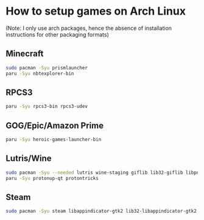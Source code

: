 # How to setup games on Arch Linux
(Note: I only use arch packages, hence the absence of installation instructions for other packaging formats)

## Minecraft
```sh
sudo pacman -Syu prismlauncher
paru -Syu nbtexplorer-bin
```

## RPCS3
```sh
paru -Syu rpcs3-bin rpcs3-udev
```

## GOG/Epic/Amazon Prime
```sh
paru -Syu heroic-games-launcher-bin
```

## Lutris/Wine
```sh
sudo pacman -Syu --needed lutris wine-staging giflib lib32-giflib libpng lib32-libpng libldap lib32-libldap gnutls lib32-gnutls mpg123 lib32-mpg123 openal lib32-openal v4l-utils lib32-v4l-utils libpulse lib32-libpulse libgpg-error lib32-libgpg-error alsa-plugins lib32-alsa-plugins alsa-lib lib32-alsa-lib libjpeg-turbo lib32-libjpeg-turbo sqlite lib32-sqlite libxcomposite lib32-libxcomposite libxinerama lib32-libgcrypt libgcrypt lib32-libxinerama ncurses lib32-ncurses ocl-icd lib32-ocl-icd libxslt lib32-libxslt libva lib32-libva gtk3 lib32-gtk3 gst-plugins-base-libs lib32-gst-plugins-base-libs vulkan-icd-loader lib32-vulkan-icd-loader vkd3d mangohud goverlay
paru -Syu protonup-qt protontricks
```

## Steam
```sh
sudo pacman -Syu steam libappindicator-gtk2 lib32-libappindicator-gtk2
```

